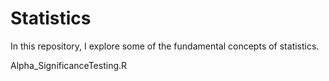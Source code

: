 # Statistics
In this repository, I explore some of the fundamental concepts of statistics. 

Alpha_SignificanceTesting.R

